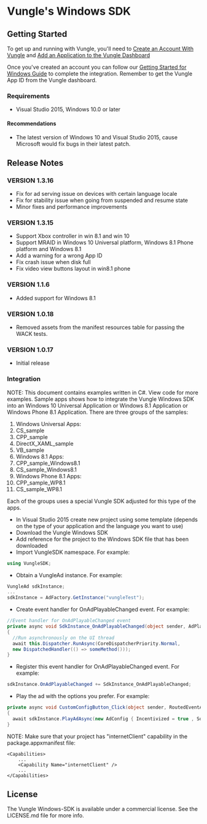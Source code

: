 # Vungle's Windows SDK

## Getting Started
To get up and running with Vungle, you'll need to [Create an Account With Vungle](https://v.vungle.com/dashboard) and [Add an Application to the Vungle Dashboard](https://support.vungle.com/hc/en-us/articles/210468678)

Once you've created an account you can follow our [Getting Started for Windows Guide](https://support.vungle.com/hc/en-us/articles/211339368-Get-started-with-Vungle-Windows-SDK) to complete the integration. Remember to get the Vungle App ID from the Vungle dashboard.

### Requirements
* Visual Studio 2015, Windows 10.0 or later
#### Recommendations
* The latest version of Windows 10 and Visual Studio 2015, cause Microsoft would fix bugs in their latest patch.


## Release Notes
### VERSION 1.3.16
* Fix for ad serving issue on devices with certain language locale
* Fix for stability issue when going from suspended and resume state
* Minor fixes and performance improvements

### VERSION 1.3.15
*	Support Xbox controller in win 8.1 and win 10
*	Support MRAID in Windows 10 Universal platform, Windows 8.1 Phone platform and Windows 8.1
*	Add a warning for a wrong App ID 
*	Fix crash issue when disk full
*	Fix video view buttons layout in win8.1 phone

### VERSION 1.1.6
* Added support for Windows 8.1

### VERSION 1.0.18
* Removed assets from the manifest resources table for passing the WACK tests.

### VERSION 1.0.17
* Initial release

### Integration
NOTE: This document contains examples written in C#. View code for more examples. Sample apps shows how to integrate the Vungle Windows SDK into an Windows 10 Universal Application or Windows 8.1 Application or Windows Phone 8.1 Application. There are three groups of the samples:  

1. Windows Universal Apps:
  1. CS_sample
  2. CPP_sample
  3. DirectX_XAML_sample
  4. VB_sample
2. Windows 8.1 Apps:
  1. CPP_sample_Windows8.1
  2. CS_sample_Windows8.1
3. Windows Phone 8.1 Apps:
  1. CPP_sample_WP8.1
  2. CS_sample_WP8.1  

Each of the groups uses a special Vungle SDK adjusted for this type of the apps.

- In Visual Studio 2015 create new project using some template (depends on the type of your application and the language
you want to use)
- Download the Vungle Windows SDK
- Add reference for the project to the Windows SDK file that has been downloaded
- Import VungleSDK namespace. For example:
```c#
using VungleSDK;
```
- Obtain a VungleAd instance. For example:
```c#
VungleAd sdkInstance;
...
sdkInstance = AdFactory.GetInstance("vungleTest");
```
- Create event handler for OnAdPlayableChanged event. For example:
```c#
//Event handler for OnAdPlayableChanged event
private async void SdkInstance_OnAdPlayableChanged(object sender, AdPlayableEventArgs e)
{
  //Run asynchronously on the UI thread
  await this.Dispatcher.RunAsync(CoreDispatcherPriority.Normal,
  new DispatchedHandler(() => someMethod()));
}
```
- Register this event handler for OnAdPlayableChanged event. For example:
```c#
sdkInstance.OnAdPlayableChanged += SdkInstance_OnAdPlayableChanged;
```
- Play the ad with the options you prefer. For example:
```c#
private async void CustomConfigButton_Click(object sender, RoutedEventArgs e)
{
  await sdkInstance.PlayAdAsync(new AdConfig { Incentivized = true , SoundEnabled = false});
}
```

NOTE: Make sure that your project has "internetClient" capability in the package.appxmanifest file:
```
<Capabilities>
    ...
    <Capability Name="internetClient" />
    ...
</Capabilities>
```
## License
The Vungle Windows-SDK is available under a commercial license. See the LICENSE.md file for more info.
